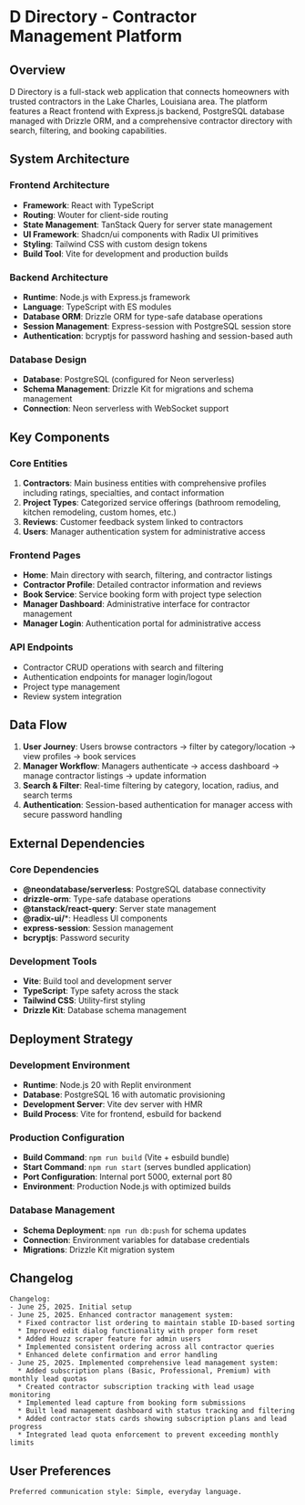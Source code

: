 # D Directory - Contractor Management Platform

## Overview

D Directory is a full-stack web application that connects homeowners with trusted contractors in the Lake Charles, Louisiana area. The platform features a React frontend with Express.js backend, PostgreSQL database managed with Drizzle ORM, and a comprehensive contractor directory with search, filtering, and booking capabilities.

## System Architecture

### Frontend Architecture
- **Framework**: React with TypeScript
- **Routing**: Wouter for client-side routing
- **State Management**: TanStack Query for server state management
- **UI Framework**: Shadcn/ui components with Radix UI primitives
- **Styling**: Tailwind CSS with custom design tokens
- **Build Tool**: Vite for development and production builds

### Backend Architecture
- **Runtime**: Node.js with Express.js framework
- **Language**: TypeScript with ES modules
- **Database ORM**: Drizzle ORM for type-safe database operations
- **Session Management**: Express-session with PostgreSQL session store
- **Authentication**: bcryptjs for password hashing and session-based auth

### Database Design
- **Database**: PostgreSQL (configured for Neon serverless)
- **Schema Management**: Drizzle Kit for migrations and schema management
- **Connection**: Neon serverless with WebSocket support

## Key Components

### Core Entities
1. **Contractors**: Main business entities with comprehensive profiles including ratings, specialties, and contact information
2. **Project Types**: Categorized service offerings (bathroom remodeling, kitchen remodeling, custom homes, etc.)
3. **Reviews**: Customer feedback system linked to contractors
4. **Users**: Manager authentication system for administrative access

### Frontend Pages
- **Home**: Main directory with search, filtering, and contractor listings
- **Contractor Profile**: Detailed contractor information and reviews
- **Book Service**: Service booking form with project type selection
- **Manager Dashboard**: Administrative interface for contractor management
- **Manager Login**: Authentication portal for administrative access

### API Endpoints
- Contractor CRUD operations with search and filtering
- Authentication endpoints for manager login/logout
- Project type management
- Review system integration

## Data Flow

1. **User Journey**: Users browse contractors → filter by category/location → view profiles → book services
2. **Manager Workflow**: Managers authenticate → access dashboard → manage contractor listings → update information
3. **Search & Filter**: Real-time filtering by category, location, radius, and search terms
4. **Authentication**: Session-based authentication for manager access with secure password handling

## External Dependencies

### Core Dependencies
- **@neondatabase/serverless**: PostgreSQL database connectivity
- **drizzle-orm**: Type-safe database operations
- **@tanstack/react-query**: Server state management
- **@radix-ui/***: Headless UI components
- **express-session**: Session management
- **bcryptjs**: Password security

### Development Tools
- **Vite**: Build tool and development server
- **TypeScript**: Type safety across the stack
- **Tailwind CSS**: Utility-first styling
- **Drizzle Kit**: Database schema management

## Deployment Strategy

### Development Environment
- **Runtime**: Node.js 20 with Replit environment
- **Database**: PostgreSQL 16 with automatic provisioning
- **Development Server**: Vite dev server with HMR
- **Build Process**: Vite for frontend, esbuild for backend

### Production Configuration
- **Build Command**: `npm run build` (Vite + esbuild bundle)
- **Start Command**: `npm run start` (serves bundled application)
- **Port Configuration**: Internal port 5000, external port 80
- **Environment**: Production Node.js with optimized builds

### Database Management
- **Schema Deployment**: `npm run db:push` for schema updates
- **Connection**: Environment variables for database credentials
- **Migrations**: Drizzle Kit migration system

## Changelog

```
Changelog:
- June 25, 2025. Initial setup
- June 25, 2025. Enhanced contractor management system:
  * Fixed contractor list ordering to maintain stable ID-based sorting
  * Improved edit dialog functionality with proper form reset
  * Added Houzz scraper feature for admin users
  * Implemented consistent ordering across all contractor queries
  * Enhanced delete confirmation and error handling
- June 25, 2025. Implemented comprehensive lead management system:
  * Added subscription plans (Basic, Professional, Premium) with monthly lead quotas
  * Created contractor subscription tracking with lead usage monitoring
  * Implemented lead capture from booking form submissions
  * Built lead management dashboard with status tracking and filtering
  * Added contractor stats cards showing subscription plans and lead progress
  * Integrated lead quota enforcement to prevent exceeding monthly limits
```

## User Preferences

```
Preferred communication style: Simple, everyday language.
```